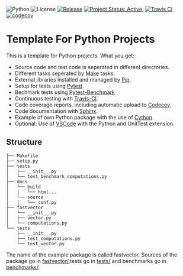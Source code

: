 ![Python](https://img.shields.io/badge/python-3.7%20%7C%203.8-blue)
![License](https://camo.githubusercontent.com/890acbdcb87868b382af9a4b1fac507b9659d9bf/68747470733a2f2f696d672e736869656c64732e696f2f62616467652f6c6963656e73652d4d49542d626c75652e737667)
[![Release](https://img.shields.io/github/v/release/franneck94/cpp-project-template)](https://travis-ci.org/github/franneck94/Cpp-Project-Template)
[![Project Status: Active.](http://www.repostatus.org/badges/latest/active.svg)](http://www.repostatus.org/#active)
[![Travis CI](https://travis-ci.org/franneck94/Python-Project-Template.svg?branch=master)](https://travis-ci.org/github/franneck94/Python-Project-Template)
[![codecov](https://codecov.io/gh/franneck94/python-project-template/branch/master/graph/badge.svg)](https://codecov.io/gh/franneck94/python-project-template)

# Template For Python Projects

This is a template for Python projects. What you get:

-   Source code and test code is seperated in different directories.
-   Different tasks seperated by [Make](https://www.gnu.org/software/make/) tasks.
-   External libraries installed and managed by [Pip](https://pypi.org/project/pip/).
-   Setup for tests using [Pytest](https://docs.pytest.org/en/stable/).
-   Bechmark tests using [Pytest-Benchmark](https://github.com/ionelmc/pytest-benchmark)
-   Continuous testing with [Travis-CI](https://travis-ci.org/).
-   Code coverage reports, including automatic upload to [Codecov](https://codecov.io).
-   Code documentation with [Sphinx](https://www.sphinx-doc.org/en/master/).
-   Example of own Python package with the use of [Cython](https://cython.org/)
-   Optional: Use of [VSCode](https://code.visualstudio.com/) with the Python and UnitTest extension.

## Structure
``` text
├── Makefile
├── setup.py
├── tests
│   ├── __init__.py
│   └── test_benchmark_computations.py
├── docs
│   └── build
│   │   └── html...
│   └── source
│   │   └── conf.py
├── fastvector
│   └── __init__.py
│   ├── vector.py
│   └── computations.py
└── tests
    ├── __init__.py
    ├── test_computations.py
    └── test_vector.py
```

The name of the example package is called fastvector.
Sources of the package go in [fastvector/](fastvector/),tests go in [tests/](tests/) and benchmarks go in [benchmarks/](benchmarks/).
